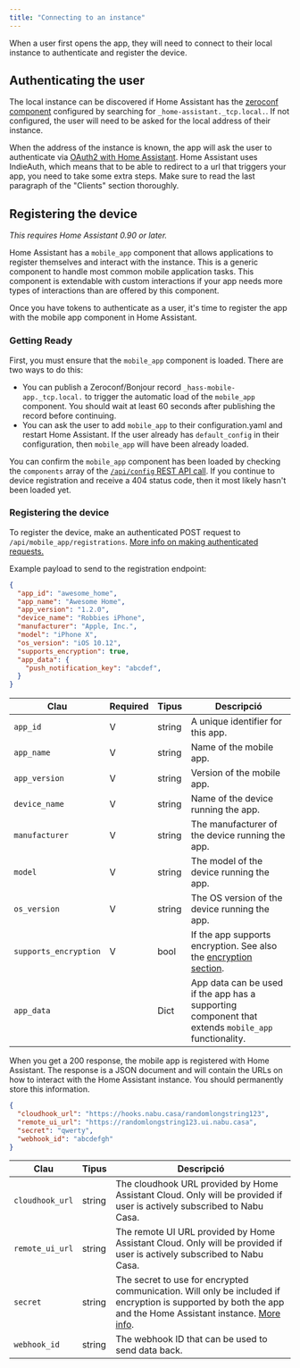 ```yaml
---
title: "Connecting to an instance"
---
```


When a user first opens the app, they will need to connect to their local instance to authenticate and register the device.

## Authenticating the user

The local instance can be discovered if Home Assistant has the [zeroconf component](https://www.home-assistant.io/components/zeroconf) configured by searching for `_home-assistant._tcp.local.`. If not configured, the user will need to be asked for the local address of their instance.

When the address of the instance is known, the app will ask the user to authenticate via [OAuth2 with Home Assistant](auth_api.md). Home Assistant uses IndieAuth, which means that to be able to redirect to a url that triggers your app, you need to take some extra steps. Make sure to read the last paragraph of the "Clients" section thoroughly.

## Registering the device

*This requires Home Assistant 0.90 or later.*

Home Assistant has a `mobile_app` component that allows applications to register themselves and interact with the instance. This is a generic component to handle most common mobile application tasks. This component is extendable with custom interactions if your app needs more types of interactions than are offered by this component.

Once you have tokens to authenticate as a user, it's time to register the app with the mobile app component in Home Assistant.

### Getting Ready

First, you must ensure that the `mobile_app` component is loaded. There are two ways to do this:

- You can publish a Zeroconf/Bonjour record `_hass-mobile-app._tcp.local.` to trigger the automatic load of the `mobile_app` component. You should wait at least 60 seconds after publishing the record before continuing.
- You can ask the user to add `mobile_app` to their configuration.yaml and restart Home Assistant. If the user already has `default_config` in their configuration, then `mobile_app` will have been already loaded.

You can confirm the `mobile_app` component has been loaded by checking the `components` array of the [`/api/config` REST API call](external_api_rest.md#get-api-config). If you continue to device registration and receive a 404 status code, then it most likely hasn't been loaded yet.

### Registering the device

To register the device, make an authenticated POST request to `/api/mobile_app/registrations`. [More info on making authenticated requests.](auth_api.md#making-authenticated-requests)

Example payload to send to the registration endpoint:

```json
{
  "app_id": "awesome_home",
  "app_name": "Awesome Home",
  "app_version": "1.2.0",
  "device_name": "Robbies iPhone",
  "manufacturer": "Apple, Inc.",
  "model": "iPhone X",
  "os_version": "iOS 10.12",
  "supports_encryption": true,
  "app_data": {
    "push_notification_key": "abcdef",
  }
}
```

| Clau                  | Required | Tipus  | Descripció                                                                                          |
| --------------------- | -------- | ------ | --------------------------------------------------------------------------------------------------- |
| `app_id`              | V        | string | A unique identifier for this app.                                                                   |
| `app_name`            | V        | string | Name of the mobile app.                                                                             |
| `app_version`         | V        | string | Version of the mobile app.                                                                          |
| `device_name`         | V        | string | Name of the device running the app.                                                                 |
| `manufacturer`        | V        | string | The manufacturer of the device running the app.                                                     |
| `model`               | V        | string | The model of the device running the app.                                                            |
| `os_version`          | V        | string | The OS version of the device running the app.                                                       |
| `supports_encryption` | V        | bool   | If the app supports encryption. See also the [encryption section](#encryption).                     |
| `app_data`            |          | Dict   | App data can be used if the app has a supporting component that extends `mobile_app` functionality. |

When you get a 200 response, the mobile app is registered with Home Assistant. The response is a JSON document and will contain the URLs on how to interact with the Home Assistant instance. You should permanently store this information.

```json
{
  "cloudhook_url": "https://hooks.nabu.casa/randomlongstring123",
  "remote_ui_url": "https://randomlongstring123.ui.nabu.casa",
  "secret": "qwerty",
  "webhook_id": "abcdefgh"
}
```

| Clau            | Tipus  | Descripció                                                                                                                                                                                                             |
| --------------- | ------ | ---------------------------------------------------------------------------------------------------------------------------------------------------------------------------------------------------------------------- |
| `cloudhook_url` | string | The cloudhook URL provided by Home Assistant Cloud. Only will be provided if user is actively subscribed to Nabu Casa.                                                                                                 |
| `remote_ui_url` | string | The remote UI URL provided by Home Assistant Cloud. Only will be provided if user is actively subscribed to Nabu Casa.                                                                                                 |
| `secret`        | string | The secret to use for encrypted communication. Will only be included if encryption is supported by both the app and the Home Assistant instance. [More info](app_integration_sending_data.md#implementing-encryption). |
| `webhook_id`    | string | The webhook ID that can be used to send data back.                                                                                                                                                                     |